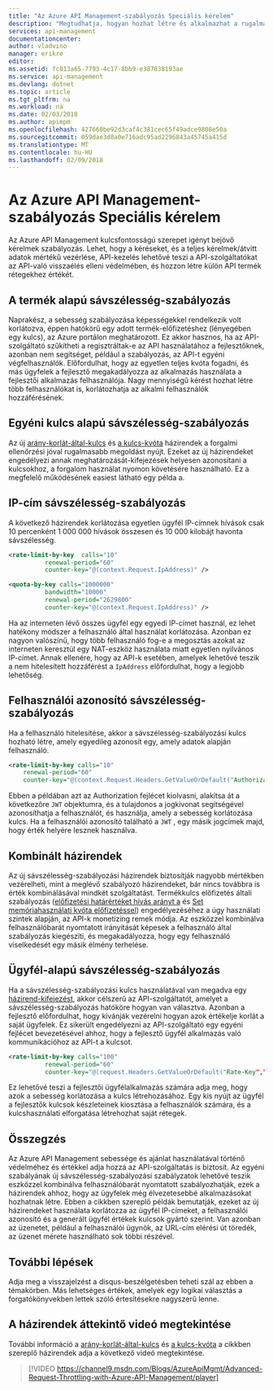 ```yaml
---
title: "Az Azure API Management-szabályozás Speciális kérelem"
description: "Megtudhatja, hogyan hozhat létre és alkalmazhat a rugalmas kvóta és korlátozza az Azure API-felügyeleti szabályzatok alapján."
services: api-management
documentationcenter: 
author: vladvino
manager: erikre
editor: 
ms.assetid: fc813a65-7793-4c17-8bb9-e387838193ae
ms.service: api-management
ms.devlang: dotnet
ms.topic: article
ms.tgt_pltfrm: na
ms.workload: na
ms.date: 02/03/2018
ms.author: apimpm
ms.openlocfilehash: 427660be92d3caf4c381cec65f49adce9808e50a
ms.sourcegitcommit: 059dae3d8a0e716adc95ad2296843a45745a415d
ms.translationtype: MT
ms.contentlocale: hu-HU
ms.lasthandoff: 02/09/2018
---
```

# <a name="advanced-request-throttling-with-azure-api-management"></a>Az Azure API Management-szabályozás Speciális kérelem
Az Azure API Management kulcsfontosságú szerepet igényt bejövő kérelmek szabályozás. Lehet, hogy a kéréseket, és a teljes kérelmek/átvitt adatok mértékű vezérlése, API-kezelés lehetővé teszi a API-szolgáltatókat az API-való visszaélés elleni védelmében, és hozzon létre külön API termék rétegekhez értékét.

## <a name="product-based-throttling"></a>A termék alapú sávszélesség-szabályozás
Naprakész, a sebesség szabályozása képességekkel rendelkezik volt korlátozva, éppen hatókörű egy adott termék-előfizetéshez (lényegében egy kulcs), az Azure portálon meghatározott. Ez akkor hasznos, ha az API-szolgáltató szűkítheti a regisztráltak-e az API használatához a fejlesztőknek, azonban nem segítséget, például a szabályozás, az API-t egyéni végfelhasználók. Előfordulhat, hogy az egyetlen teljes kvóta fogadni, és más ügyfelek a fejlesztő megakadályozza az alkalmazás használata a fejlesztői alkalmazás felhasználója. Nagy mennyiségű kérést hozhat létre több felhasználókat is, korlátozhatja az alkalmi felhasználók hozzáférésének.

## <a name="custom-key-based-throttling"></a>Egyéni kulcs alapú sávszélesség-szabályozás
Az új [arány-korlát-által-kulcs](https://msdn.microsoft.com/library/azure/dn894078.aspx#LimitCallRateByKey) és [a kulcs-kvóta](https://msdn.microsoft.com/library/azure/dn894078.aspx#SetUsageQuotaByKey) házirendek a forgalmi ellenőrzési jóval rugalmasabb megoldást nyújt. Ezeket az új házirendeket engedélyezi annak meghatározását-kifejezések helyesen azonosítani a kulcsokhoz, a forgalom használat nyomon követésére használható. Ez a megfelelő működésének easiest látható egy példa a. 

## <a name="ip-address-throttling"></a>IP-cím sávszélesség-szabályozás
A következő házirendek korlátozása egyetlen ügyfél IP-címnek hívások csak 10 percenként 1 000 000 hívások összesen és 10 000 kilobájt havonta sávszélesség. 

```xml
<rate-limit-by-key  calls="10"
          renewal-period="60"
          counter-key="@(context.Request.IpAddress)" />

<quota-by-key calls="1000000"
          bandwidth="10000"
          renewal-period="2629800"
          counter-key="@(context.Request.IpAddress)" />
```

Ha az interneten lévő összes ügyfél egy egyedi IP-címet használ, ez lehet hatékony módszer a felhasználó által használat korlátozása. Azonban ez nagyon valószínű, hogy több felhasználó fog-e a megosztás azokat az interneten keresztül egy NAT-eszköz használata miatt egyetlen nyilvános IP-címet. Annak ellenére, hogy az API-k esetében, amelyek lehetővé teszik a nem hitelesített hozzáférést a `IpAddress` előfordulhat, hogy a legjobb lehetőség.

## <a name="user-identity-throttling"></a>Felhasználói azonosító sávszélesség-szabályozás
Ha a felhasználó hitelesítése, akkor a sávszélesség-szabályozási kulcs hozható létre, amely egyedileg azonosít egy, amely adatok alapján felhasználó.

```xml
<rate-limit-by-key calls="10"
    renewal-period="60"
    counter-key="@(context.Request.Headers.GetValueOrDefault("Authorization","").AsJwt()?.Subject)" />
```

Ebben a példában azt az Authorization fejlécet kiolvasni, alakítsa át a következőre `JWT` objektumra, és a tulajdonos a jogkivonat segítségével azonosíthatja a felhasználót, és használja, amely a sebesség korlátozása kulcs. Ha a felhasználói azonosító található a `JWT` , egy másik jogcímek majd, hogy érték helyére lesznek használva.

## <a name="combined-policies"></a>Kombinált házirendek
Az új sávszélesség-szabályozási házirendek biztosítják nagyobb mértékben vezérelheti, mint a meglévő szabályozó házirendeket, bár nincs továbbra is érték kombinálásával mindkét szolgáltatást. Termékkulcs előfizetés általi szabályozás ([előfizetési határértéket hívás arányt a](https://msdn.microsoft.com/library/azure/dn894078.aspx#LimitCallRate) és [Set memóriahasználati kvóta előfizetéssel](https://msdn.microsoft.com/library/azure/dn894078.aspx#SetUsageQuota)) engedélyezéséhez a úgy használati szintek alapján, az API-k monetizing remek módja. Az eszközzel kombinálva felhasználóbarát nyomtatott irányítását képesek a felhasználó által szabályozás kiegészíti, és megakadályozza, hogy egy felhasználó viselkedését egy másik élmény terhelése. 

## <a name="client-driven-throttling"></a>Ügyfél-alapú sávszélesség-szabályozás
Ha a sávszélesség-szabályozási kulcs használatával van megadva egy [házirend-kifejezést](https://msdn.microsoft.com/library/azure/dn910913.aspx), akkor célszerű az API-szolgáltatót, amelyet a sávszélesség-szabályozás hatóköre hogyan van választva. Azonban a fejlesztő előfordulhat, hogy kívánják vezérelni hogyan azok értékelje korlát a saját ügyfelek. Ez sikerült engedélyezni az API-szolgáltató egy egyéni fejlécet bevezetésével ahhoz, hogy a fejlesztő ügyfél alkalmazás való kommunikációhoz az API-t a kulcsot.

```xml
<rate-limit-by-key calls="100"
          renewal-period="60"
          counter-key="@(request.Headers.GetValueOrDefault("Rate-Key",""))"/>
```

Ez lehetővé teszi a fejlesztői ügyfélalkalmazás számára adja meg, hogy azok a sebesség korlátozása a kulcs létrehozásához. Egy kis nyújt az ügyfél a fejlesztők kulcsok készleteinek kiosztása a felhasználók számára, és a kulcshasználati elforgatása létrehozhat saját rétegek.

## <a name="summary"></a>Összegzés
Az Azure API Management sebessége és ajánlat használatával történő védelméhez és értékkel adja hozzá az API-szolgáltatás is biztosít. Az egyéni szabályának új sávszélesség-szabályozási szabályzatok lehetővé teszik eszközzel kombinálva felhasználóbarát nyomtatott szabályozhatják, ezek a házirendek ahhoz, hogy az ügyfelek még élvezetesebbé alkalmazásokat hozhatnak létre. Ebben a cikkben szereplő példák bemutatják, ezeket az új házirendeket használata korlátozza az ügyfél IP-címeket, a felhasználói azonosító és a generált ügyfél értékek kulcsok gyártó szerint. Van azonban az üzenetet, például a felhasználói ügynök, az URL-cím elérési út töredék, az üzenet mérete használható sok többi részével.

## <a name="next-steps"></a>További lépések
Adja meg a visszajelzést a disqus-beszélgetésben teheti szál az ebben a témakörben. Más lehetséges értékek, amelyek egy logikai választás a forgatókönyvekben lettek szóló értesítésekre nagyszerű lenne.

## <a name="watch-a-video-overview-of-these-policies"></a>A házirendek áttekintő videó megtekintése
További információ a [arány-korlát-által-kulcs](https://msdn.microsoft.com/library/azure/dn894078.aspx#LimitCallRateByKey) és [a kulcs-kvóta](https://msdn.microsoft.com/library/azure/dn894078.aspx#SetUsageQuotaByKey) a cikkben szereplő házirendek adja a következő videó megtekintése.

> [!VIDEO https://channel9.msdn.com/Blogs/AzureApiMgmt/Advanced-Request-Throttling-with-Azure-API-Management/player]
> 
> 

